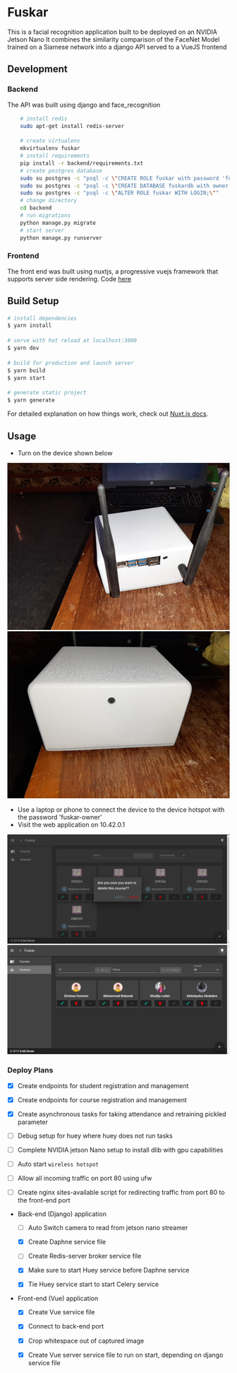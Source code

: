 # Fuskar

This is a facial recognition application built to be deployed on an NVIDIA Jetson Nano
It combines the similarity comparison of the FaceNet Model trained on a Siamese network into a django API served to a VueJS frontend

## Development

### Backend

The API was built using django and face_recognition

```bash
    # install redis
    sudo apt-get install redis-server

    # create virtualenv
    mkvirtualenv fuskar
    # install requirements
    pip install -r backend/requirements.txt
    # create postgres database
    sudo su postgres -c "psql -c \"CREATE ROLE fuskar with password 'fuskar';\""
    sudo su postgres -c "psql -c \"CREATE DATABASE fuskardb with owner fuskar;\""
    sudo su postgres -c "psql -c \"ALTER ROLE fuskar WITH LOGIN;\""
    # change directory
    cd backend
    # run migrations
    python manage.py migrate
    # start server
    python manage.py runserver
```

### Frontend

The front end was built using nuxtjs, a progressive vuejs framework that supports server side rendering. Code [here](https://github.com/abdulqudus001/student-attendance)

## Build Setup

``` bash
# install dependencies
$ yarn install

# serve with hot reload at localhost:3000
$ yarn dev

# build for production and launch server
$ yarn build
$ yarn start

# generate static project
$ yarn generate
```

For detailed explanation on how things work, check out [Nuxt.js docs](https://nuxtjs.org).

## Usage

- Turn on the device shown below

![device](assets/view.jpeg)
![device](assets/view1.jpeg)

- Use a laptop or phone to connect the device to the device hotspot with the password 'fuskar-owner'
- Visit the web application on 10.42.0.1

![webapplication](assets/webapp1.png)
![webapplication](assets/webapp2.png)

### Deploy Plans

- [x] Create endpoints for student registration and management

- [x] Create endpoints for course registration and management

- [x] Create asynchronous tasks for taking attendance and retraining pickled parameter

- [ ] Debug setup for huey where huey does not run tasks

- [ ] Complete NVIDIA jetson Nano setup to install dlib with gpu capabilities

- [ ] Auto start `wireless hotspot`

- [ ] Allow all incoming traffic on port 80 using ufw
 
- [ ] Create nginx sites-available script for redirecting traffic from port 80 to the front-end port

- Back-end (Django) application

    - [ ] Auto Switch camera to read from jetson nano streamer

    - [x] Create Daphne service file

    - [ ] Create Redis-server  broker service file

    - [x] Make sure to start Huey service before Daphne service

    - [x] Tie Huey service start to start Celery service

- Front-end (Vue) application

    - [x] Create Vue service file

    - [x] Connect to back-end port

    - [x] Crop whitespace out of captured image

    - [x] Create Vue server service file to run on start, depending on django service file

